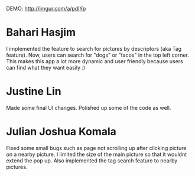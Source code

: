 DEMO: 
http://imgur.com/a/pdlYp

# Bahari Hasjim
I implemented the feature to search for pictures by descriptors (aka Tag feature). Now, users can search for "dogs" or "tacos" in the top left corner. This makes this app a lot more dynamic and user friendly because users can find what they want easily :)

# Justine Lin
Made some final UI changes. Polished up some of the code as well.

# Julian Joshua Komala
Fixed some small bugs such as page not scrolling up after clicking picture on a nearby picture. I limited the size of the main picture so that it wouldnt extend the pop up. Also implemented the tag search feature to nearby pictures. 
